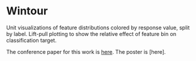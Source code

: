 # Wintour

Unit visualizations of feature distributions colored by response value, split by label. Lift-pull plotting to show the relative effect of feature bin on classification target.

The conference paper for this work is [here](https://research.monash.edu/en/publications/visualizing-meta-explanations-in-early-intervention-systems-for-p). The poster is [here].
